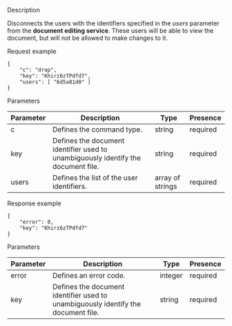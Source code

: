 Description

Disconnects the users with the identifiers specified in the *users* parameter from the **document editing service**. These users will be able to view the document, but will not be allowed to make changes to it.

Request example

```
{
    "c": "drop",
    "key": "Khirz6zTPdfd7",
    "users": [ "6d5a81d0" ]
}
```

Parameters

| Parameter | Description                                                                       | Type             | Presence |
| --------- | --------------------------------------------------------------------------------- | ---------------- | -------- |
| c         | Defines the command type.                                                         | string           | required |
| key       | Defines the document identifier used to unambiguously identify the document file. | string           | required |
| users     | Defines the list of the user identifiers.                                         | array of strings | required |

Response example

```
{
    "error": 0,
    "key": "Khirz6zTPdfd7"
}
```

Parameters

| Parameter | Description                                                                       | Type    | Presence |
| --------- | --------------------------------------------------------------------------------- | ------- | -------- |
| error     | Defines an error code.                                                            | integer | required |
| key       | Defines the document identifier used to unambiguously identify the document file. | string  | required |
